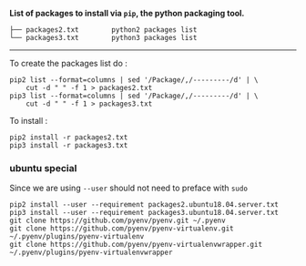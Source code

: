 **List of packages to install via `pip`, the python packaging tool.**

    ├── packages2.txt        python2 packages list
    └── packages3.txt        python3 packages list

---

To create the packages list do :

```
pip2 list --format=columns | sed '/Package/,/---------/d' | \
    cut -d " " -f 1 > packages2.txt
pip3 list --format=columns | sed '/Package/,/---------/d' | \
    cut -d " " -f 1 > packages3.txt
```

To install :

    pip2 install -r packages2.txt
    pip3 install -r packages3.txt



### ubuntu special

Since we are using `--user` should not need to preface with `sudo`

```shell
pip2 install --user --requirement packages2.ubuntu18.04.server.txt
pip3 install --user --requirement packages3.ubuntu18.04.server.txt
git clone https://github.com/pyenv/pyenv.git ~/.pyenv
git clone https://github.com/pyenv/pyenv-virtualenv.git ~/.pyenv/plugins/pyenv-virtualenv
git clone https://github.com/pyenv/pyenv-virtualenvwrapper.git ~/.pyenv/plugins/pyenv-virtualenvwrapper
```
